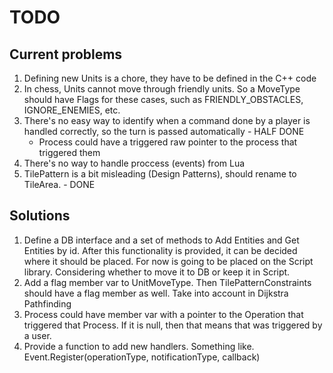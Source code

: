 # TODO

## Current problems

1. Defining new Units is a chore, they have to be defined in the C++ code
1. In chess, Units cannot move through friendly units. So a MoveType should have Flags for these cases, such as FRIENDLY_OBSTACLES, IGNORE_ENEMIES, etc.
1. There's no easy way to identify when a command done by a player is handled correctly, so the turn is passed automatically - HALF DONE
    - Process could have a triggered raw pointer to the process that triggered them
1. There's no way to handle proccess (events) from Lua
1. TilePattern is a bit misleading (Design Patterns), should rename to TileArea. - DONE

## Solutions

1. Define a DB interface and a set of methods to Add Entities and Get Entities by id. After this functionality is provided, it can be decided where it should be placed. For now is going to be placed on the Script library. Considering whether to move it to DB or keep it in Script.
2. Add a flag member var to UnitMoveType. Then TilePatternConstraints should have a flag member as well. Take into account in Dijkstra Pathfinding
3. Process could have member var with a pointer to the Operation that triggered that Process. If it is null, then that means that was triggered by a user.
4. Provide a function to add new handlers. Something like. Event.Register(operationType, notificationType, callback)
